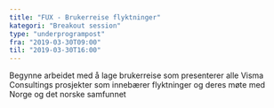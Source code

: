 ```yaml
---
title: "FUX - Brukerreise flyktninger"
kategori: "Breakout session"
type: "underprogrampost"
fra: "2019-03-30T09:00"
til: "2019-03-30T16:00"
---
```

Begynne arbeidet med å lage brukerreise som presenterer alle Visma Consultings prosjekter som innebærer flyktninger og deres møte med Norge og det norske samfunnet
